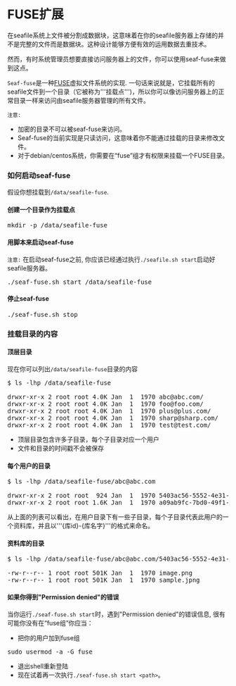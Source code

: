 # FUSE扩展

在seafile系统上文件被分割成数据块，这意味着在你的seafile服务器上存储的并不是完整的文件而是数据块。这种设计能够方便有效的运用数据去重技术。

然而，有时系统管理员想要直接访问服务器上的文件，你可以使用seaf-fuse来做到这点。

`Seaf-fuse`是一种[FUSE](http://fuse.sourceforge.net)虚拟文件系统的实现. 一句话来说就是，它挂载所有的seafile文件到一个目录（它被称为'''挂载点''')，所以你可以像访问服务器上的正常目录一样来访问由seafile服务器管理的所有文件。

```注意:```
* 加密的目录不可以被seaf-fuse来访问。
* Seaf-fuse的当前实现是只读访问，这意味着你不能通过挂载的目录来修改文件。
* 对于debian/centos系统，你需要在“fuse”组才有权限来挂载一个FUSE目录。

### 如何启动seaf-fuse

假设你想挂载到`/data/seafile-fuse`.

#### 创建一个目录作为挂载点

<pre>
mkdir -p /data/seafile-fuse
</pre>

#### 用脚本来启动seaf-fuse

```注意:``` 在启动seaf-fuse之前, 你应该已经通过执行`./seafile.sh start`启动好seafile服务器。

<pre>
./seaf-fuse.sh start /data/seafile-fuse
</pre>

#### 停止seaf-fuse

<pre>
./seaf-fuse.sh stop
</pre>

### 挂载目录的内容

#### 顶层目录

现在你可以列出`/data/seafile-fuse`目录的内容

<pre>
$ ls -lhp /data/seafile-fuse

drwxr-xr-x 2 root root 4.0K Jan  1  1970 abc@abc.com/
drwxr-xr-x 2 root root 4.0K Jan  1  1970 foo@foo.com/
drwxr-xr-x 2 root root 4.0K Jan  1  1970 plus@plus.com/
drwxr-xr-x 2 root root 4.0K Jan  1  1970 sharp@sharp.com/
drwxr-xr-x 2 root root 4.0K Jan  1  1970 test@test.com/
</pre>

* 顶层目录包含许多子目录，每个子目录对应一个用户
* 文件和目录的时间戳不会被保存

#### 每个用户的目录

<pre>
$ ls -lhp /data/seafile-fuse/abc@abc.com

drwxr-xr-x 2 root root  924 Jan  1  1970 5403ac56-5552-4e31-a4f1-1de4eb889a5f_Photos/
drwxr-xr-x 2 root root 1.6K Jan  1  1970 a09ab9fc-7bd0-49f1-929d-6abeb8491397_My Notes/
</pre>

从上面的列表可以看出，在用户目录下有一些子目录，每个子目录代表此用户的一个资料库，并且以'''{库id}-{库名字}'''的格式来命名。

#### 资料库的目录

<pre>
$ ls -lhp /data/seafile-fuse/abc@abc.com/5403ac56-5552-4e31-a4f1-1de4eb889a5f_Photos/

-rw-r--r-- 1 root root 501K Jan  1  1970 image.png
-rw-r--r-- 1 root root 501K Jan  1  1970 sample.jpng
</pre>

#### 如果你得到"Permission denied"的错误

当你运行`./seaf-fuse.sh start`时，遇到"Permission denied"的错误信息, 很有可能你没有在“fuse组”你应当：

* 把你的用户加到fuse组
<pre>
sudo usermod -a -G fuse <your-user-name>
</pre>

* 退出shell重新登陆
* 现在试着再一次执行`./seaf-fuse.sh start <path>`。

